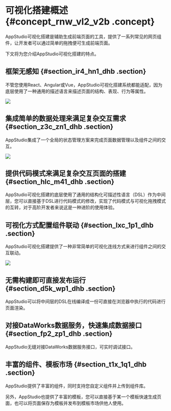 # 可视化搭建概述 {#concept_rnw_vl2_v2b .concept}

AppStudio可视化搭建是辅助生成前端页面的工具，提供了一系列常见的网页组件，让开发者可以通过简单的拖拽便可生成前端页面。

下文将为您介绍AppStudio可视化搭建的特点。

## 框架无感知 {#section_ir4_hn1_dhb .section}

不管您使用React、Angular或Vue，AppStudio可视化搭建系统都能适配，因为底层使用了一种通用的描述语言来描述页面的结构、表现、行为等属性。

![](http://static-aliyun-doc.oss-cn-hangzhou.aliyuncs.com/assets/img/17731/15541756379699_zh-CN.png)

## 集成简单的数据处理来满足复杂交互需求 {#section_z3c_zn1_dhb .section}

AppStudio集成了一个全局的状态管理方案来完成页面数据管理以及组件之间的交互。

![](http://static-aliyun-doc.oss-cn-hangzhou.aliyuncs.com/assets/img/17731/155417563840906_zh-CN.png)

## 提供代码模式来满足复杂交互页面的搭建 {#section_hlc_m41_dhb .section}

AppStudio可视化搭建的底层使用了通用的结构化可描述性语言（DSL）作为中间层，您可以直接基于DSL进行代码模式的修改，实现了代码模式与可视化拖拽模式的互转，对于高阶开发者来说这是一种进阶的使用体验。

## 可视化方式配置组件联动 {#section_lxc_1p1_dhb .section}

AppStudio可视化搭建提供了一种非常简单的可视化连线方式来进行组件之间的交互联动。

![](http://static-aliyun-doc.oss-cn-hangzhou.aliyuncs.com/assets/img/17731/155417563840911_zh-CN.png)

## 无需构建即可直接发布运行 {#section_d5k_wp1_dhb .section}

AppStudio可以将中间层的DSL在线编译成一份可直接在浏览器中执行的代码进行页面渲染。

## 对接DataWorks数据服务，快速集成数据接口 {#section_fp2_zp1_dhb .section}

AppStudio无缝对接DataWorks数据服务接口，可实时调试接口。

## 丰富的组件、模板市场 {#section_t1x_1q1_dhb .section}

AppStudio提供了丰富的组件，同时支持您自定义组件并上传到组件库。

另外，AppStudio也提供了丰富的模板，您可以直接基于某一个模板快速生成页面，也可以将页面保存为模板并发布到模板市场供他人使用。

